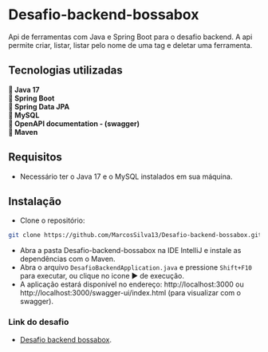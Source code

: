 # Desafio-backend-bossabox
<p>
  Api de ferramentas com Java e Spring Boot para o desafio backend. A api permite criar, listar, listar pelo nome de uma tag e deletar uma ferramenta.
</p>

<h2> Tecnologias utilizadas </h2>
<p>
  🔹<strong> Java 17 </strong> <br>
  🔹<strong> Spring Boot </strong> <br>
  🔹<strong> Spring Data JPA </strong> <br>
  🔹<strong> MySQL </strong> <br>
  🔹<strong> OpenAPI documentation - (swagger) </strong> <br>
  🔹<strong> Maven </strong><br>
</p>

<h2>Requisitos</h2>

- Necessário ter o Java 17 e o MySQL instalados em sua máquina.

<h2>Instalação</h2>

- Clone o repositório:

```bash
git clone https://github.com/MarcosSilva13/Desafio-backend-bossabox.git
```
- Abra a pasta Desafio-backend-bossabox na IDE IntelliJ e instale as dependências com o Maven.<br>
- Abra o arquivo `DesafioBackendApplication.java` e pressione `Shift+F10` para executar, ou clique no icone ▶️ de execução.
- A aplicação estará disponível no endereço: http://localhost:3000 ou http://localhost:3000/swagger-ui/index.html (para visualizar com o swagger).

<h3>Link do desafio</h3>

- [Desafio backend bossabox](https://bossabox.notion.site/Back-end-0b2c45f1a00e4a849eefe3b1d57f23c6).


